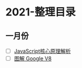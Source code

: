 #  2021-整理目录

## 一月份

- [ ] [JavaScript核心原理解析](JavaScript核心原理解析/README.md)
- [ ] [图解 Google V8](图解GoogleV8/README.md)
